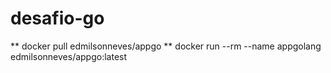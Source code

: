 # desafio-go


** docker pull edmilsonneves/appgo
** docker run --rm --name appgolang edmilsonneves/appgo:latest

